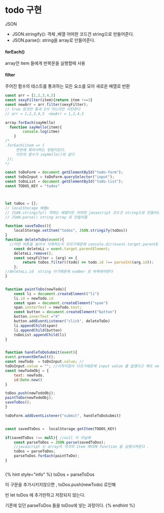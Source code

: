 # todo 구현

JSON

* JSON.stringify\(\): 객체 ,배열 어떠한 코드건 string으로 만들어준다.
* JSON.parse\(\): string을 array로 만들어준다.

#### forEach\(\)

array안 item 들에게 반복문을 실행할때 사용

#### filter

주어진 함수의 테스트를 통과하는 모든 요소를 모아 새로운 배열로 반환

```javascript
const arr = [1,2,3,4,5]
const sexyFilter(item){return item !==3}
const newArr = arr.filter(sexyFilter);
// true 된것만 통과 3이 아닌것만 리턴한다
// arr = 1,2,3,4,5  newArr = 1,2,4,5 

```

```javascript
array.forEach(sayHello)
  function sayHello(item){
        console.log(itme)
    }
/*
.forEach(item => {
     한번에 묶어서하는 방법이있다.
     이안의 함수가 sayHello()와 같다
 });
*/
```

```javascript
const toDoForm = document.getElementById("todo-form");
const toDoInput = toDoForm.querySelector("input");
const toDoList = document.getElementById("todo-list");
const TODOS_KEY = "todos"



let toDos = [];
// localStorage 배열x
// JSAN.stringify() 객체는 배열이든 어떠한 javascript 코드건 string으로 만들어준다
// JSAN.parse() string array 로 만들어좀

function saveToDos(){
    localStorage.setItem("todos", JSON.stringify(toDos))
}
function deleteToDo(event){
  //어떤 버튼을 눌러서 삭제하는지 모르기때문에 console.dir(event.target.parentElement) 를하면각각의 타겟을 찾을수있다. 
    const deleteLi = event.target.parentElement;
    deleteLi.remove();
    const sexyFilter = (arg) => {
        return toDos.filter((todo) => todo.id !== parseInt(arg.id));
    };
//deleteLi.id  string 이기때문에 number 로 바꿔줘야한다
}


function paintToDo(newTodo){
    const li = document.createElement("li")
    li.id = newTodo.id
    const span = document.createElement("span")
    span.innterText = newTodo.text;
    const button = document.createElement("button")
    button.innerText ="X"
    button.addEventListener("click", deleteToDo)
    li.appendChild(span)
    li.appendChild(button)
    toDoList.appendChild(li)
}


function handleToDoSubmit(event){
event.preventDefault();
const newTodo  = toDoInput.value; // 
toDoInput.value = ""; //시작지점이 다르기때문에 input value 를 없앴다고 해도 newTodo 값이 바뀌지않는다
const newTodoObj = {
    text: newTodo,
    id:Date.now()
}

toDos.push(newTodoObj);
paintToDo(newTodoObj);
saveToDos(); 
}

toDoForm.addEventListener("submit", handleToDoSubmit)


const savedToDos =  localStorage.getItem(TODOS_KEY)

if(savedToDos !== null){ //null 이 아닐때
    const parseToDos = JSON.parse(savedToDos); 
    //javascript 는 array의 각각의 item 에대해 function 을 실행시켜준다 .
    toDos = parseToDos;
    parseToDos.forEach(paintToDo);
}
 
```

{% hint style="info" %}
toDos = parseToDos 

이 구문을 추가시키지않으면 ,  toDos.push\(newTodo\) 로인해  

빈 let toDos 에 추가만하고 저장되지 않는다. 

기존에 있던 parseToDos 들을 toDos에 넣는 과정이다.
{% endhint %}

####  



